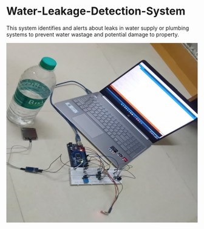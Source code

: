 # Water-Leakage-Detection-System

This system identifies and alerts about leaks in water supply or plumbing systems to prevent water wastage and potential damage to property.

<img src="Picture1.jpg">
